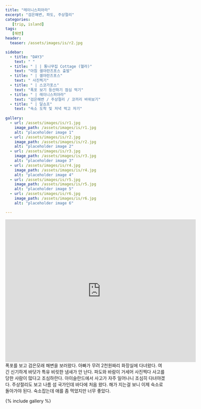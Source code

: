```yaml
---
title: "레이니스피아라"
excerpt: "검은해변, 파도, 주상절리"
categories:
   [trip, island]
tags:
   [해변]
header:
  teaser: /assets/images/is/r2.jpg

sidebar:
  - title: "DAY3"
    text: " "
  - title: " | | 통나무집 Cottage (헬라)"
    text: "아침 셀야란즈포스 출발"
  - title: " | 셀야란즈포스"
    text: " 사진찍기"
  - title: " | 스코가포스"
    text: "폭포 보기 등산하기 점심 먹기"
  - title: " | 레이니스피아라"
    text: "검은해변 / 주상절리 / 코끼리 바위보기"    
  - title: " | 달쇼프"
    text: "숙소 도착 및 저녁 먹고 자기" 
    
gallery:
  - url: /assets/images/is/r1.jpg
    image_path: /assets/images/is/r1.jpg
    alt: "placeholder image 1"
  - url: /assets/images/is/r2.jpg
    image_path: /assets/images/is/r2.jpg
    alt: "placeholder image 2"
  - url: /assets/images/is/r3.jpg
    image_path: /assets/images/is/r3.jpg
    alt: "placeholder image 3"
  - url: /assets/images/is/r4.jpg
    image_path: /assets/images/is/r4.jpg
    alt: "placeholder image 4"
  - url: /assets/images/is/r5.jpg
    image_path: /assets/images/is/r5.jpg
    alt: "placeholder image 5"
  - url: /assets/images/is/r6.jpg
    image_path: /assets/images/is/r6.jpg
    alt: "placeholder image 6"

---
```

<iframe src="https://www.google.com/maps/embed?pb=!1m28!1m12!1m3!1d114059.58594015245!2d-19.4209869543067!3d63.46898094097938!2m3!1f0!2f0!3f0!3m2!1i1024!2i768!4f13.1!4m13!3e0!4m5!1s0x48d73b7639a58c15%3A0xf60c71fcdfe7948!2z7JWE7J207Iqs656A65OcIOyKpOy9lOqwgO2PrOyKpA!3m2!1d63.5320523!2d-19.511370499999998!4m5!1s0x48d74984d567267d%3A0xe07954a3f4b36bd5!2zUmV5bmlzZmphcmEsIOyVhOydtOyKrOuegOuTnA!3m2!1d63.4057404!2d-19.0716193!5e0!3m2!1sko!2skr!4v1556871869711!5m2!1sko!2skr" width="600" height="450" frameborder="0" style="border:0" allowfullscreen></iframe>
폭포를 보고 검은모래 해변을 보러왔다.  
아빠가 무려 2천원짜리 화장실에 다녀왔다.  
여긴 신기하게 바닷가 특유 비릿한 냄새가 안 난다.  
파도와 바람이 거세어 사진찍다 사고를 당한 사람이 많다고 조심하란다.  
아이슬란드에서 사고가 자주 일어나니 조심히 다녀야겠다.  
주상절리도 보고 나름 섬 국가인데 바다에 처음 왔다.  
해가 지는걸 보니 이제 숙소로 돌아가야 된다.  
숙소잡는데 애를 좀 먹었지만 너무 좋았다.


{% include gallery  %}
